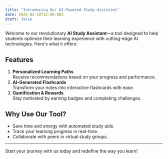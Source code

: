 ```yaml
---
title: "Introducing Our AI-Powered Study Assistant"
date: 2025-02-10T12:00:00Z
draft: false
---
```


Welcome to our revolutionary **AI Study Assistant**—a tool designed to help students optimize their learning experience with cutting-edge AI technologies. Here's what it offers:

## Features
1. **Personalized Learning Paths**  
   Receive recommendations based on your progress and performance.
2. **AI-Generated Flashcards**  
   Transform your notes into interactive flashcards with ease.
3. **Gamification & Rewards**  
   Stay motivated by earning badges and completing challenges.

## Why Use Our Tool?
- Save time and energy with automated study aids.
- Track your learning progress in real-time.
- Collaborate with peers in virtual study groups.

---

Start your journey with us today and redefine the way you learn!
